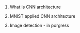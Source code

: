 

1. What is CNN architecture 

2. MNIST applied CNN architecture

3. Image detection - in porgress 
